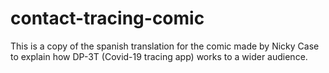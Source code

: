# contact-tracing-comic
This is a copy of the spanish translation for the comic made by Nicky Case to explain how DP-3T (Covid-19 tracing app) works to a wider audience.
